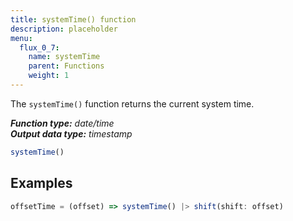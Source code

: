 ```yaml
---
title: systemTime() function
description: placeholder
menu:
  flux_0_7:
    name: systemTime
    parent: Functions
    weight: 1
---
```


The `systemTime()` function returns the current system time.

_**Function type:** date/time_  
_**Output data type:** timestamp_

```js
systemTime()
```

## Examples
```js
offsetTime = (offset) => systemTime() |> shift(shift: offset)
```
